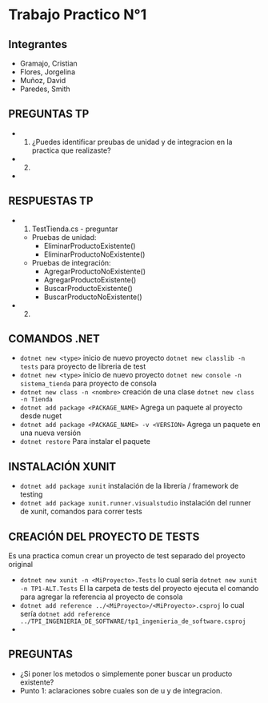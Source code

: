 # Trabajo Practico N°1

## Integrantes
- Gramajo, Cristian
- Flores, Jorgelina
- Muñoz, David
- Paredes, Smith
 
## PREGUNTAS TP
- 1. ¿Puedes identificar preubas de unidad y de integracion en la practica que realizaste?
- 2. 
- 

## RESPUESTAS TP
- 1. TestTienda.cs - preguntar
    - Pruebas de unidad:
        - EliminarProductoExistente()
        - EliminarProductoNoExistente()
    - Pruebas de integración:
        - AgregarProductoNoExistente()
        - AgregarProductoExistente()
        - BuscarProductoExistente()
        - BuscarProductoNoExistente()
- 2. 


## COMANDOS .NET
- `dotnet new <type>` inicio de nuevo proyecto `dotnet new classlib -n tests` para proyecto de libreria de test
- `dotnet new <type>` inicio de nuevo proyecto `dotnet new console -n sistema_tienda` para proyecto de consola
- `dotnet new class -n <nombre>` creación de una clase `dotnet new class -n Tienda`
- `dotnet add package <PACKAGE_NAME>` Agrega un paquete al proyecto desde nuget
- `dotnet add package <PACKAGE_NAME> -v <VERSION>` Agrega un paquete en una nueva versión
- `dotnet restore` Para instalar el paquete

## INSTALACIÓN XUNIT
- `dotnet add package xunit` instalación de la librería / framework de testing
- `dotnet add package xunit.runner.visualstudio` instalación del runner de xunit, comandos para correr tests
 
## CREACIÓN DEL PROYECTO DE TESTS
Es una practica comun crear un proyecto de test separado del proyecto original
- `dotnet new xunit -n <MiProyecto>.Tests` lo cual sería `dotnet new xunit -n TP1-ALT.Tests`
El la carpeta de tests del proyecto ejecuta el comando para agregar la referencia al proyecto de consola
- `dotnet add reference ../<MiProyecto>/<MiProyecto>.csproj` lo cual sería `dotnet add reference ../TPI_INGENIERIA_DE_SOFTWARE/tp1_ingenieria_de_software.csproj`
- 

## PREGUNTAS
- ¿Si poner los metodos o simplemente poner buscar un producto existente?
- Punto 1: aclaraciones sobre cuales son de u y de integracion.